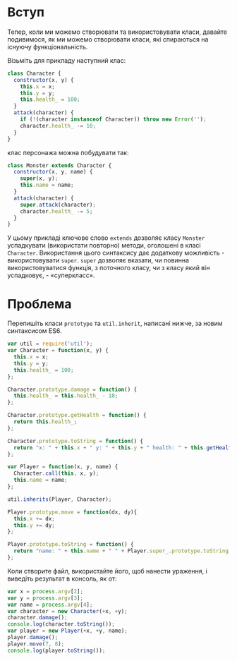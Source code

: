 # Вступ

Тепер, коли ми можемо створювати та використовувати класи, давайте подивимося, як ми можемо створювати класи, які спираються на існуючу функціональність.

Візьміть для прикладу наступний клас:

```javascript
class Character {
  constructor(x, y) {
    this.x = x;
    this.y = y;
    this.health_ = 100;
  }
  attack(character) {
    if (!(character instanceof Character)) throw new Error('');
    character.health_ -= 10;
  }
}
```

клас персонажа можна побудувати так:

```javascript
class Monster extends Character {
  constructor(x, y, name) {
    super(x, y);
    this.name = name;
  }
  attack(character) {
    super.attack(character);
    character.health_ -= 5;
  }
}
```

У цьому прикладі ключове слово `extends` дозволяє класу `Monster` успадкувати (використати повторно) методи, оголошені в класі `Character`. Використання цього синтаксису дає додаткову можливість - використовувати `super`. `super` дозволяє вказати, чи повинна використовуватися функція, з поточного класу, чи з класу який він успадковує, - «суперкласс».

# Проблема

Перепишіть класи `prototype` та `util.inherit`, написані нижче, за новим синтаксисом ES6.

```javascript
var util = require('util');
var Character = function(x, y) {
  this.x = x;
  this.y = y;
  this.health_ = 100;
};

Character.prototype.damage = function() {
  this.health_ = this.health_ - 10;
};

Character.prototype.getHealth = function() {
  return this.health_;
};

Character.prototype.toString = function() {
  return "x: " + this.x + " y: " + this.y + " health: " + this.getHealth();
};

var Player = function(x, y, name) {
  Character.call(this, x, y);
  this.name = name;
};

util.inherits(Player, Character);

Player.prototype.move = function(dx, dy){
  this.x += dx;
  this.y += dy;
};

Player.prototype.toString = function() {
  return "name: " + this.name + " " + Player.super_.prototype.toString.call(this);
};

```

Коли створите файл, використайте його, щоб нанести ураження, і виведіть результат в консоль, як от:

```javascript
var x = process.argv[2];
var y = process.argv[3];
var name = process.argv[4];
var character = new Character(+x, +y);
character.damage();
console.log(character.toString());
var player = new Player(+x, +y, name);
player.damage();
player.move(7, 8);
console.log(player.toString());
```
